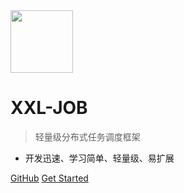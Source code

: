 <img src="https://raw.githubusercontent.com/xuxueli/xxl-job/master/doc/images/xxl-logo.png" width="100" >

# XXL-JOB

> 轻量级分布式任务调度框架

- 开发迅速、学习简单、轻量级、易扩展

[GitHub](https://github.com/xuxueli/xxl-job/)
[Get Started](#《分布式任务调度平台XXL-JOB》)